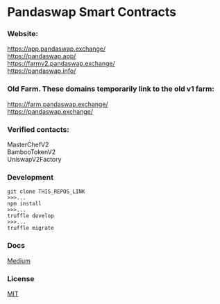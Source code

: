 # Pandaswap Smart Contracts

### Website:  
https://app.pandaswap.exchange/  
https://pandaswap.app/  
https://farmv2.pandaswap.exchange/  
https://pandaswap.info/  

### Old Farm. These domains temporarily link to the old v1 farm:  
https://farm.pandaswap.exchange/  
https://pandaswap.exchange/  

### Verified contacts:  
MasterChefV2  
BambooTokenV2  
UniswapV2Factory  

### Development

    git clone THIS_REPOS_LINK
    >>>...
    npm install
    >>>...
    truffle develop
    >>>...
    truffle migrate 
    


### Docs
[Medium](https://medium.com/)

### License
[MIT](LICENSE.txt)

